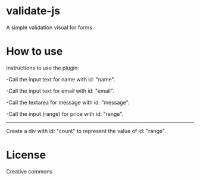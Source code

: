 validate-js
===========

A simple validation visual for forms

How to use
==========

Instructions to use the plugin:

-Call the input text for name with id: "name".

-Call the input text for email with id: "email".

-Call the textarea for message with id: "message".

-Call the input (range) for price with id: "range".

-----------------------------------------------------------

Create a div with id: "count" to represent the value of id: "range".

License
=======

Creative commons
